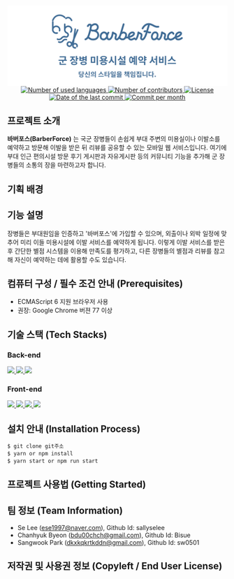 <div align="center">
  <a href="https://github.com/osamhack2021/WEB_BarberForce_Duty-Free">
      <img src="/IMAGES/1_readme_title_1676.png" alt="BarberForce title" align="center">
  </a>
</div>

<div align="center">
    <!-- no. of used languages -->
    <a href="">
        <img src="https://img.shields.io/github/languages/count/osamhack2021/WEB_BarberForce_Duty-Free?style=for-the-badge" alt="Number of used languages">
    </a>
    <!-- no. of contributors -->
    <a href="">
        <img src="https://img.shields.io/github/contributors/osamhack2021/WEB_BarberForce_Duty-Free?style=for-the-badge" alt="Number of contributors">
    </a>
    <!-- license -->
    <a href="">
        <img src="https://img.shields.io/github/license/osamhack2021/WEB_BarberForce_Duty-Free?style=for-the-badge" alt="License">
    </a>
    <br>
    <!-- last commit -->
    <a href="">
        <img src="https://img.shields.io/github/last-commit/osamhack2021/WEB_BarberForce_Duty-Free?style=for-the-badge" alt="Date of the last commit">
    </a>
    <!-- commit per month -->
    <a href="">
        <img src="https://img.shields.io/github/commit-activity/m/osamhack2021/WEB_BarberForce_Duty-Free?style=for-the-badge" alt="Commit per month">
    </a>
</div>

## 프로젝트 소개

**바버포스(BarberForce)** 는 국군 장병들이 손쉽게 부대 주변의 미용실이나 이발소를 예약하고 방문해 이발을 받은 뒤 리뷰를 공유할 수 있는 모바일 웹 서비스입니다. 여기에 부대 인근 편의시설 방문 후기 게시판과 자유게시판 등의 커뮤니티 기능을 추가해 군 장병들의 소통의 장을 마련하고자 합니다.

## 기획 배경



## 기능 설명

장병들은 부대원임을 인증하고 '바버포스'에 가입할 수 있으며, 외출이나 외박 일정에 맞추어 미리 이들 미용시설에 이발 서비스를 예약하게 됩니다. 이렇게 이발 서비스를 받은 후 간단한 별점 시스템을 이용해 만족도를 평가하고, 다른 장병들의 별점과 리뷰를 참고해 자신이 예약하는 데에 활용할 수도 있습니다.

## 컴퓨터 구성 / 필수 조건 안내 (Prerequisites)

- ECMAScript 6 지원 브라우저 사용
- 권장: Google Chrome 버젼 77 이상

## 기술 스택 (Tech Stacks)

### Back-end
<a href="">
  <img src="https://img.shields.io/badge/Node.js-339933?style=for-the-badge&logo=node.js&logoColor=white"/>
</a>
<a href="">
  <img src="https://img.shields.io/badge/express-000000?style=for-the-badge&logo=express&logoColor=white"/>
</a>
<a href="">
  <img src="https://img.shields.io/badge/mongodb-47A248?style=for-the-badge&logo=mongodb&logoColor=white"/>
</a>

### Front-end
<a href="">
  <img src="https://img.shields.io/badge/nuxt.js-00DC82?style=for-the-badge&logo=nuxt.js&logoColor=white"/>
</a>
<a href="">
  <img src="https://img.shields.io/badge/tailwind css-06B6D4?style=for-the-badge&logo=tailwind css&logoColor=white"/>
</a>
<a href="">
  <img src="https://img.shields.io/badge/Axios-854195?style=for-the-badge&logoColor=white"/>
</a>
<a href="">
  <img src="https://img.shields.io/badge/PWA-5A0FC8?style=for-the-badge&logo=pwa&logoColor=white"/>
</a>

## 설치 안내 (Installation Process)
```bash
$ git clone git주소
$ yarn or npm install
$ yarn start or npm run start
```

## 프로젝트 사용법 (Getting Started)
 
## 팀 정보 (Team Information)
- Se Lee (ese1997@naver.com), Github Id: sallyselee
- Chanhyuk Byeon (bdu00chch@gmail.com), Github Id: Bisue
- Sangwook Park (dkxkqkrtkddn@gmail.com), Github Id: sw0501

## 저작권 및 사용권 정보 (Copyleft / End User License)